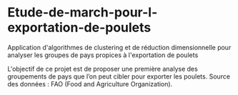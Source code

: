 # Etude-de-march-pour-l-exportation-de-poulets
Application d'algorithmes de clustering et de réduction dimensionnelle pour analyser les groupes de pays propices à l'exportation de poulets

L'objectif de ce projet est de proposer une première analyse des groupements de pays que l’on peut cibler pour exporter les poulets.
Source des données : FAO (Food and Agriculture Organization).
